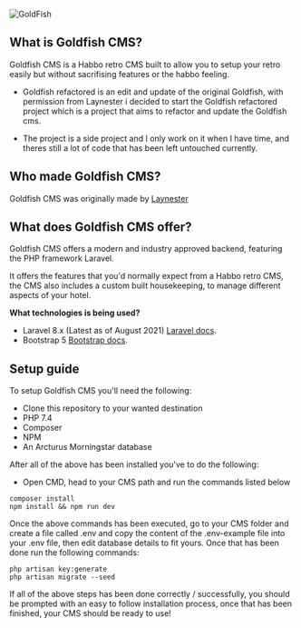 ![GoldFish](https://imgur.com/TUv8HNu.png)

## What is Goldfish CMS?
Goldfish CMS is a Habbo retro CMS built to allow you to setup your retro easily but without sacrifising features or the habbo feeling.


* Goldfish refactored is an edit and update of the original Goldfish, with permission from Laynester i decided to start the Goldfish refactored project which is a project that aims to refactor and update the Goldfish cms.

* The project is a side project and I only work on it when I have time, and theres still a lot of code that has been left untouched currently.

## Who made Goldfish CMS?
Goldfish CMS was originally made by [Laynester](https://github.com/Laynester/GoldFish)

## What does Goldfish CMS offer?
Goldfish CMS offers a modern and industry approved backend, featuring the PHP framework Laravel.

It offers the features that you'd normally expect from a Habbo retro CMS, the CMS also includes a custom built housekeeping, to manage different aspects of your hotel.

**What technologies is being used?**
- Laravel 8.x (Latest as of August 2021)
[Laravel docs](https://laravel.com/docs/8.x).
- Bootstrap 5
[Bootstrap docs](https://getbootstrap.com/docs/5.0/getting-started/introduction/).

## Setup guide
To setup Goldfish CMS you'll need the following:
- Clone this repository to your wanted destination
- PHP 7.4
- Composer
- NPM
- An Arcturus Morningstar database

After all of the above has been installed you've to do the following:
- Open CMD, head to your CMS path and run the commands listed below
```
composer install
npm install && npm run dev
```

Once the above commands has been executed, go to your CMS folder and create a file called .env and copy the content of the .env-example file into your .env file, then edit database details to fit yours. Once that has been done run the following commands:

```
php artisan key:generate
php artisan migrate --seed
```

If all of the above steps has been done correctly / successfully, you should be prompted with an easy to follow installation process, once that has been finished, your CMS should be ready to use!
